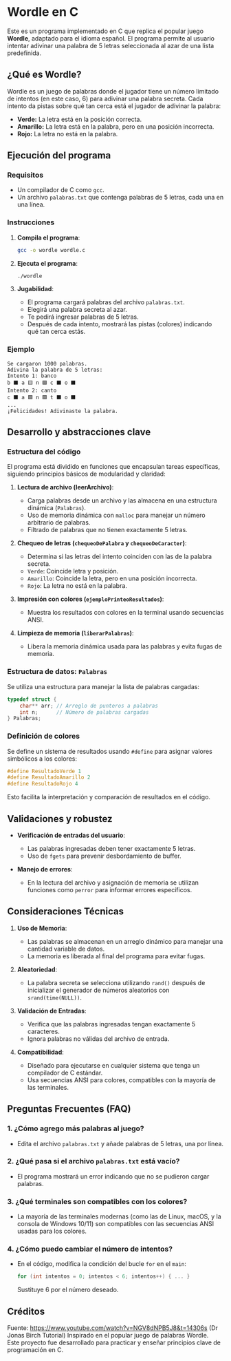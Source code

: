 # Wordle en C

Este es un programa implementado en C que replica el popular juego **Wordle**, adaptado para el idioma español. El programa permite al usuario intentar adivinar una palabra de 5 letras seleccionada al azar de una lista predefinida.

## ¿Qué es Wordle?

Wordle es un juego de palabras donde el jugador tiene un número limitado de intentos (en este caso, 6) para adivinar una palabra secreta. Cada intento da pistas sobre qué tan cerca está el jugador de adivinar la palabra:

- **Verde:** La letra está en la posición correcta.
- **Amarillo:** La letra está en la palabra, pero en una posición incorrecta.
- **Rojo:** La letra no está en la palabra.

## Ejecución del programa

### Requisitos

- Un compilador de C como `gcc`.
- Un archivo `palabras.txt` que contenga palabras de 5 letras, cada una en una línea.

### Instrucciones

1. **Compila el programa**:
   ```bash
   gcc -o wordle wordle.c
   ```

2. **Ejecuta el programa**:
   ```bash
   ./wordle
   ```

3. **Jugabilidad**:
   - El programa cargará palabras del archivo `palabras.txt`.
   - Elegirá una palabra secreta al azar.
   - Te pedirá ingresar palabras de 5 letras.
   - Después de cada intento, mostrará las pistas (colores) indicando qué tan cerca estás.

### Ejemplo

```plaintext
Se cargaron 1000 palabras.
Adivina la palabra de 5 letras:
Intento 1: banco
b ⬛ a 🟨 n 🟩 c ⬛ o ⬛
Intento 2: canto
c ⬛ a 🟩 n 🟩 t ⬛ o ⬛
...
¡Felicidades! Adivinaste la palabra.
```

## Desarrollo y abstracciones clave

### Estructura del código

El programa está dividido en funciones que encapsulan tareas específicas, siguiendo principios básicos de modularidad y claridad:

1. **Lectura de archivo (leerArchivo)**:
   - Carga palabras desde un archivo y las almacena en una estructura dinámica (`Palabras`).
   - Uso de memoria dinámica con `malloc` para manejar un número arbitrario de palabras.
   - Filtrado de palabras que no tienen exactamente 5 letras.

2. **Chequeo de letras (`chequeoDePalabra` y `chequeoDeCaracter`)**:
   - Determina si las letras del intento coinciden con las de la palabra secreta.
   - `Verde`: Coincide letra y posición.
   - `Amarillo`: Coincide la letra, pero en una posición incorrecta.
   - `Rojo`: La letra no está en la palabra.

3. **Impresión con colores (`ejemploPrinteoResultados`)**:
   - Muestra los resultados con colores en la terminal usando secuencias ANSI.

4. **Limpieza de memoria (`liberarPalabras`)**:
   - Libera la memoria dinámica usada para las palabras y evita fugas de memoria.

### Estructura de datos: `Palabras`
Se utiliza una estructura para manejar la lista de palabras cargadas:

```c
typedef struct {
    char** arr; // Arreglo de punteros a palabras
    int n;      // Número de palabras cargadas
} Palabras;
```

### Definición de colores
Se define un sistema de resultados usando `#define` para asignar valores simbólicos a los colores:

```c
#define ResultadoVerde 1
#define ResultadoAmarillo 2
#define ResultadoRojo 4
```

Esto facilita la interpretación y comparación de resultados en el código.

## Validaciones y robustez

- **Verificación de entradas del usuario**:
  - Las palabras ingresadas deben tener exactamente 5 letras.
  - Uso de `fgets` para prevenir desbordamiento de buffer.

- **Manejo de errores**:
  - En la lectura del archivo y asignación de memoria se utilizan funciones como `perror` para informar errores específicos.

## Consideraciones Técnicas

1. **Uso de Memoria**:
   - Las palabras se almacenan en un arreglo dinámico para manejar una cantidad variable de datos.
   - La memoria es liberada al final del programa para evitar fugas.

2. **Aleatoriedad**:
   - La palabra secreta se selecciona utilizando `rand()` después de inicializar el generador de números aleatorios con `srand(time(NULL))`.

3. **Validación de Entradas**:
   - Verifica que las palabras ingresadas tengan exactamente 5 caracteres.
   - Ignora palabras no válidas del archivo de entrada.

4. **Compatibilidad**:
   - Diseñado para ejecutarse en cualquier sistema que tenga un compilador de C estándar.
   - Usa secuencias ANSI para colores, compatibles con la mayoría de las terminales.

## Preguntas Frecuentes (FAQ)

### 1. ¿Cómo agrego más palabras al juego?
   - Edita el archivo `palabras.txt` y añade palabras de 5 letras, una por línea.

### 2. ¿Qué pasa si el archivo `palabras.txt` está vacío?
   - El programa mostrará un error indicando que no se pudieron cargar palabras.

### 3. ¿Qué terminales son compatibles con los colores?
   - La mayoría de las terminales modernas (como las de Linux, macOS, y la consola de Windows 10/11) son compatibles con las secuencias ANSI usadas para los colores.

### 4. ¿Cómo puedo cambiar el número de intentos?
   - En el código, modifica la condición del bucle `for` en el `main`:
     ```c
     for (int intentos = 0; intentos < 6; intentos++) { ... }
     ```
     Sustituye 6 por el número deseado.

## Créditos
Fuente: https://www.youtube.com/watch?v=NGV8dNPB5J8&t=14306s (Dr Jonas Birch Tutorial)
Inspirado en el popular juego de palabras Wordle.  
Este proyecto fue desarrollado para practicar y enseñar principios clave de programación en C.
